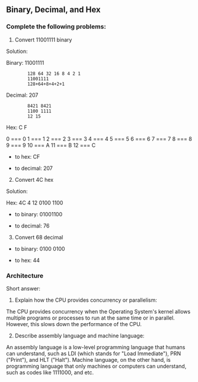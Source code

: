 ## Binary, Decimal, and Hex

### Complete the following problems:

1. Convert 11001111 binary

Solution:

            
Binary:     11001111

            128 64 32 16 8 4 2 1
            11001111
            128+64+8+4+2+1
Decimal:    207

            8421 8421
            1100 1111
            12 15        
Hex:        C F

0 === 0
1 === 1
2 === 2
3 === 3
4 === 4
5 === 5
6 === 6
7 === 7
8 === 8
9 === 9
10 === A
11 === B
12 === C

* to hex: CF

* to decimal: 207


2. Convert 4C hex

Solution:

Hex:        4C
            4 12
            0100 1100

* to binary: 01001100

* to decimal: 76


3. Convert 68 decimal

* to binary: 0100 0100

* to hex: 44


### Architecture

Short answer:

1. Explain how the CPU provides concurrency or parallelism:

The CPU provides concurrency when the Operating System's kernel allows multiple programs or processes to run at the same time or in parallel. However, this slows down the performance of the CPU.

2. Describe assembly language and machine language:

An assembly language is a low-level programming language that humans can understand, such as LDI (which stands for "Load Immediate"), PRN ("Print"), and HLT ("Halt"). Machine language, on the other hand, is programming language that only machines or computers can understand, such as codes like 1111000, and etc.